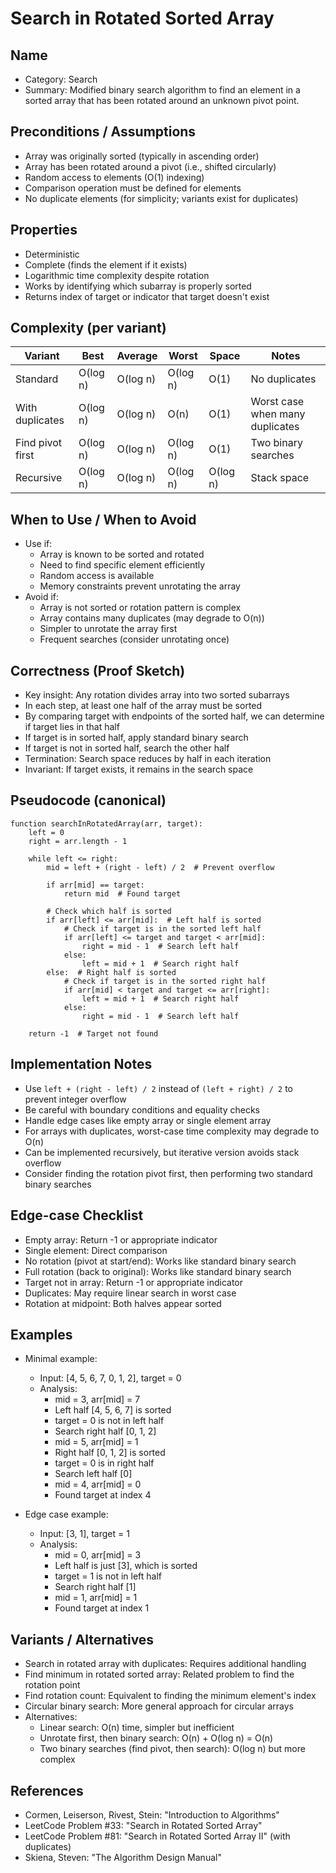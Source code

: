 # Search in Rotated Sorted Array

## Name
- Category: Search
- Summary: Modified binary search algorithm to find an element in a sorted array that has been rotated around an unknown pivot point.

## Preconditions / Assumptions
- Array was originally sorted (typically in ascending order)
- Array has been rotated around a pivot (i.e., shifted circularly)
- Random access to elements (O(1) indexing)
- Comparison operation must be defined for elements
- No duplicate elements (for simplicity; variants exist for duplicates)

## Properties
- Deterministic
- Complete (finds the element if it exists)
- Logarithmic time complexity despite rotation
- Works by identifying which subarray is properly sorted
- Returns index of target or indicator that target doesn't exist

## Complexity (per variant)
| Variant | Best | Average | Worst | Space | Notes |
|---|---|---|---|---|---|
| Standard | O(log n) | O(log n) | O(log n) | O(1) | No duplicates |
| With duplicates | O(log n) | O(log n) | O(n) | O(1) | Worst case when many duplicates |
| Find pivot first | O(log n) | O(log n) | O(log n) | O(1) | Two binary searches |
| Recursive | O(log n) | O(log n) | O(log n) | O(log n) | Stack space |

## When to Use / When to Avoid
- Use if:
  - Array is known to be sorted and rotated
  - Need to find specific element efficiently
  - Random access is available
  - Memory constraints prevent unrotating the array
- Avoid if:
  - Array is not sorted or rotation pattern is complex
  - Array contains many duplicates (may degrade to O(n))
  - Simpler to unrotate the array first
  - Frequent searches (consider unrotating once)

## Correctness (Proof Sketch)
- Key insight: Any rotation divides array into two sorted subarrays
- In each step, at least one half of the array must be sorted
- By comparing target with endpoints of the sorted half, we can determine if target lies in that half
- If target is in sorted half, apply standard binary search
- If target is not in sorted half, search the other half
- Termination: Search space reduces by half in each iteration
- Invariant: If target exists, it remains in the search space

## Pseudocode (canonical)
```pseudo
function searchInRotatedArray(arr, target):
    left = 0
    right = arr.length - 1
    
    while left <= right:
        mid = left + (right - left) / 2  # Prevent overflow
        
        if arr[mid] == target:
            return mid  # Found target
        
        # Check which half is sorted
        if arr[left] <= arr[mid]:  # Left half is sorted
            # Check if target is in the sorted left half
            if arr[left] <= target and target < arr[mid]:
                right = mid - 1  # Search left half
            else:
                left = mid + 1  # Search right half
        else:  # Right half is sorted
            # Check if target is in the sorted right half
            if arr[mid] < target and target <= arr[right]:
                left = mid + 1  # Search right half
            else:
                right = mid - 1  # Search left half
    
    return -1  # Target not found
```

## Implementation Notes
- Use `left + (right - left) / 2` instead of `(left + right) / 2` to prevent integer overflow
- Be careful with boundary conditions and equality checks
- Handle edge cases like empty array or single element array
- For arrays with duplicates, worst-case time complexity may degrade to O(n)
- Can be implemented recursively, but iterative version avoids stack overflow
- Consider finding the rotation pivot first, then performing two standard binary searches

## Edge-case Checklist
- Empty array: Return -1 or appropriate indicator
- Single element: Direct comparison
- No rotation (pivot at start/end): Works like standard binary search
- Full rotation (back to original): Works like standard binary search
- Target not in array: Return -1 or appropriate indicator
- Duplicates: May require linear search in worst case
- Rotation at midpoint: Both halves appear sorted

## Examples
- Minimal example:
  - Input: [4, 5, 6, 7, 0, 1, 2], target = 0
  - Analysis:
    - mid = 3, arr[mid] = 7
    - Left half [4, 5, 6, 7] is sorted
    - target = 0 is not in left half
    - Search right half [0, 1, 2]
    - mid = 5, arr[mid] = 1
    - Right half [0, 1, 2] is sorted
    - target = 0 is in right half
    - Search left half [0]
    - mid = 4, arr[mid] = 0
    - Found target at index 4
  
- Edge case example:
  - Input: [3, 1], target = 1
  - Analysis:
    - mid = 0, arr[mid] = 3
    - Left half is just [3], which is sorted
    - target = 1 is not in left half
    - Search right half [1]
    - mid = 1, arr[mid] = 1
    - Found target at index 1

## Variants / Alternatives
- Search in rotated array with duplicates: Requires additional handling
- Find minimum in rotated sorted array: Related problem to find the rotation point
- Find rotation count: Equivalent to finding the minimum element's index
- Circular binary search: More general approach for circular arrays
- Alternatives:
  - Linear search: O(n) time, simpler but inefficient
  - Unrotate first, then binary search: O(n) + O(log n) = O(n)
  - Two binary searches (find pivot, then search): O(log n) but more complex

## References
- Cormen, Leiserson, Rivest, Stein: "Introduction to Algorithms"
- LeetCode Problem #33: "Search in Rotated Sorted Array"
- LeetCode Problem #81: "Search in Rotated Sorted Array II" (with duplicates)
- Skiena, Steven: "The Algorithm Design Manual"
